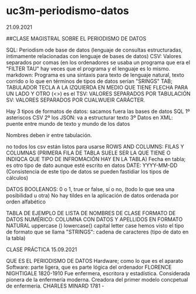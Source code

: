 # uc3m-periodismo-datos 
21.09.2021

##CLASE MAGISTRAL SOBRE EL PERIODISMO DE DATOS

SQL: Periodism ode base de datos (lenguaje de consultas estructuradas, íntimamente relacionadas con lenguaje de bases de datos) CSV: Valores separados por comas (en los ordenadores se usaba un programa que era el "FILTER TAU" hay veces que el programa y el lenguaje es lo mismo. markdown: Programa es una sintaxis para texto de lenguaje natural, texto corrido o lo que en términos de tipos de datos serían "SRINGS" TAB; TABULADOR TECLA A LA IZQUIERDA EN MEDIO QUE TIENE FLECHA PARA UN LADO Y OTRO (<>) es el TSV: VALORES SEPARADOS POR TABULACIÓN SV: VALORES SEPARADOS POR CUALWUEIR CARÁCTER.

Hay 3 tipos de formatos de datos: sacamos fuera las bases de datos SQL 1º asteriscos CSV 2º los JSON: va a estructurar texto 3º Datos en XML: puente entre mundo de texto y mundo de los datos

Nombres deben ir entre tabulación.

no todos los csv están listos para usarse ROWS AND COLUMNS: FILAS Y COLUMNAS (PRIMERA FILA DE TABLA SUELE SER LA QUE TIENE O INDIQCA QUE TIPO DE INFROMACIÓN HAY EN LA TABLA) Fecha en tabla; es otro tipo de dato aunque esté escrito en datos DATE: YYYY-MM-DD (Consistencia de este tipo de datos se pueden fastidiar los tipos de cálculos)

DATOS BOOLEANOS: 0 o 1, true or false, sí o no, (todo lo que sea una posibilidad u otra) No hay tildes en la aplicación de datos ordenada por orden alfabético

TABLA DE EJEMPLO DE LISTA DE NOMBRES DE CLASE FORMATO DE DATOS NUMÉRICO: COLUMNA CON DATOS Y APELLIDOS EN FORMATO NATURAL uppercase () lowercase() capital letter case hemos visto el tipo de formato que se llama "STRINGS": cadena de caracteres (tipo de dato en la tabla)

CLASE PRÁCTICA 15.09.2021

QUE ES EL PERIODISMO DE DATOS Hardware; como lo que es el aparato Software: parte ligera, que es parte lógica del ordenador FLORENCE NIGHTIGALE 1820-1910 Fue enfermera, escritora y estadística. Considerada pionera de la enfermería moderna. Creadora del primer modelo concpetual de enfermería. CHARLES MINARD 1781 -
